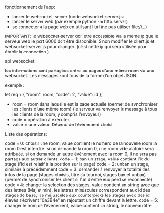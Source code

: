 fonctionnement de l’app:

- lancer le websocket-server (node websocket-server.js)
- lancer le server web (par exemple python -m http.server)
- se connecter à la page web en utilisant l’url (ne pas utiliser file://…)

IMPORTANT: le websocket-server doit être accessible via la même ip que le serveur web
le port 6000 doit être disponible. Sinon modifier le client.js et websocket-server.js pour changer.
(c’est cette ip qui sera utilisée pour établir la connection.)

api websocket:

les informations sont partagées entre les pages d’une même room via une websocket. Les messages sont tous
de la forme d’un objet JSON:

exemple :

let req = {
  "room": room,
  "code": 2,
  "value": id
};

- room = room dans laquelle est la page actuelle (permet de synchroniser les clients d’une même room)
         (le serveur va renvoyer le message à tous les clients de la room, y compris l’envoyeur)
- code = opération à exécuter.
- value = une valeur. Dépend de l’événement choisi


Liste des opérations:

code = 0: choisir une room, value contient le numéro de la nouvelle room
          la room 0 est interdite. si on demande la room 0, une room vide alatoire sera attribuée.
          si on demande un autre événement avec la room 0, il ne sera pas partagé aux autres clients.
code = 1: ban un stage, value contient l’id du stage (l’id est relatif à la position sur la page)
code = 2: unban un stage, similaire à précédemment
code = 3: demander à renvoyer la totalité des infos de la page (stages choisis, titre du tournoi,
          stages ban et unban)
          (permet de synchroniser les client si l’un d’entre eux perd se reconnecte)
code = 4: changer la selection des stages, value contient un string avec que des lettres (Maj et min),
          les lettres minuscules correspondent aux id des stages de base, les majuscules aux counterpicks
          les stages avec des id élevés s’écrivent "0a3B4e" en rajoutant un chiffre devant la lettre.
code = 5: changer le nom de l’évenement, value contient un string, le nouveau titre
